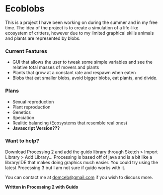 # Ecoblobs
  This is a project I have been working on during the summer and in my free time. The idea of the project is to create a simulation of a life-like ecosystem of critters, however due to my limited graphical skills animals and plants are represented by blobs.

### Current Features
  * GUI that allows the user to tweak some simple variables and see the relative total masses of movers and plants
  * Plants that grow at a constant rate and respawn when eaten
  * Blobs that eat smaller blobs, avoid bigger blobs, eat plants, and divide.

### Plans
  * Sexual reproduction
  * Plant reproduction
  * Genetics
  * Speciation
  * Realitic balancing (Ecosystems that resemble real ones)
  * **Javascript Version???**

### Want to help?
  Download Processing 2 and add the guido library through Sketch > Import Library > Add Library... 
  Processing is based off of java and is a bit like a library/IDE that makes doing graphics much easier.
  You could try using the latest Processing 3 but I am not sure if guido works with it.
  
  You can contact me at domceb@gmail.com if you wish to discuss more.

**Written in Processing 2 with Guido**
